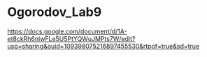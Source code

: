 # Ogorodov_Lab9
https://docs.google.com/document/d/1A-et8ckRh6nlwFLe5U5PtYQWuJMPts7W/edit?usp=sharing&ouid=109398075216897455530&rtpof=true&sd=true

